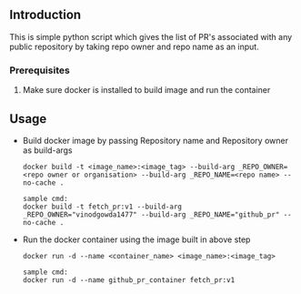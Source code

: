 <!-- GETTING STARTED -->
## Introduction

This is simple python script which gives the list of PR's associated with any public repository by taking repo owner and repo name as an input.

### Prerequisites

1. Make sure docker is installed to build image and run the container

<!-- USAGE EXAMPLES -->
## Usage
* Build docker image by passing Repository name and Repository owner as build-args
  ```
  docker build -t <image_name>:<image_tag> --build-arg _REPO_OWNER=<repo owner or organisation> --build-arg _REPO_NAME=<repo name> --no-cache .
  
  sample cmd:
  docker build -t fetch_pr:v1 --build-arg _REPO_OWNER="vinodgowda1477" --build-arg _REPO_NAME="github_pr" --no-cache .
  ```
* Run the docker container using the image built in above step
  ```
  docker run -d --name <container_name> <image_name>:<image_tag> 
  
  sample cmd:
  docker run -d --name github_pr_container fetch_pr:v1 
  ```

